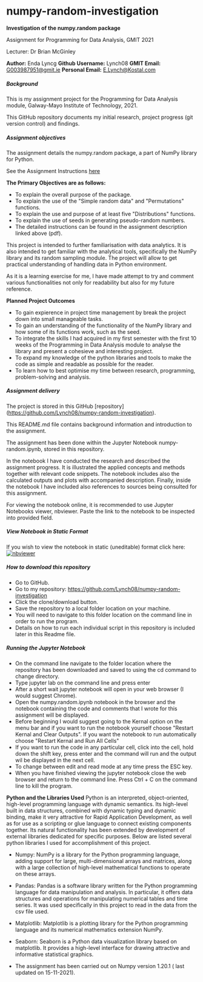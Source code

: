 # numpy-random-investigation
**Investigation of the numpy.random package**


Assignment for Programming for Data Analysis, GMIT 2021

Lecturer: Dr Brian McGinley

**Author:** Enda Lyncg
**Github Username:** Lynch08
**GMIT Email:** G003987951@gmit.ie
**Personal Email:** E.Lynch@Kostal.com
##### Background
This is my assignment project for the Programming for Data Analysis module, Galway-Mayo Institute of Technology, 2021.

This GitHub repository documents my initial research, project progress (git version control) and findings.


##### Assignment objectives
The assignment details the numpy.random package, a part of NumPy library for Python.

See the Assignment Instructions [here](./ProgDA_Assignment.pdf)

**The Primary Objectives are as follows:**

 - To explain the overall purpose of the package.
 - To explain the use of the "Simple random data" and "Permutations" functions.
 - To explain the use and purpose of at least five "Distributions" functions.
 - To explain the use of seeds in generating pseudo-random numbers.
 - The detailed instructions can be found in the assignment description linked above (pdf).

This project is intended to further familiarisation with data analytics. It is also intended to get familiar with the analytical tools, specifically the NumPy library and its random sampling module. The project will allow to get practical understanding of handling data in Python environment.

As it is a learning exercise for me, I have made attempt to try and comment various functionalities not only for readability but also for my future reference.

**Planned Project Outcomes**
 - To gain expierence in project time management by break the project down into small manageable tasks.  
 - To gain an understanding of the functionality of the NumPy library and how some of its functions work, such as the seed.
 - To integrate the skills I had acquired in my first semester with the first 10 weeks of the Programming in Data Analysis module to analyse the library and present a cohesieve and interesting project.  
 - To expand my knowledge of the python libraries and tools to make the code as simple and readable as possible for the reader.  
 - To learn how to best optimise my time between research, programming, problem-solving and analysis.


##### Assignment delivery
The project is stored in this GitHub [repository] (https://github.com/Lynch08/numpy-random-investigation).

This README.md file contains background information and introduction to the assignment.

The assignment has been done within the Jupyter Notebook numpy-random.ipynb, stored in this repository.

In the notebook I have conducted the research and described the assignment progress. It is illustrated the applied concepts and methods together with relevant code snippets. The notebook includes also the calculated outputs and plots with accompanied description. Finally, inside the notebook I have included also references to sources being consulted for this assignment.

For viewing the notebook online, it is recommended to use Jupyter Notebooks viewer, nbviewer. Paste the link to the notebook to be inspected into provided field.



##### View Notebook in Static Format

If you wish to view the notebook in static (uneditable) format click here:  
[![nbviewer](https://raw.githubusercontent.com/jupyter/design/master/logos/Badges/nbviewer_badge.svg)](https://nbviewer.org/github/Lynch08/numpy-random-investigation/blob/main/numpy-random.ipynb)

##### How to download this repository

- Go to GitHub.
- Go to my repository: https://github.com/Lynch08/numpy-random-investigation
- Click the clone/download button.
- Save the repository to a local folder location on your machine.
- You will need to navigate to this folder location on the command line in order to run the program.
- Details on how to run each individual script in this repository is included later in this Readme file.

##### Running the Jupyter Notebook

 - On the command line navigate to the folder location where the repository has been downloaded and saved to using the cd command to change directory.
 - Type jupyter lab on the command line and press enter
 - After a short wait jupyter notebook will open in your web browser (I would suggest Chrome).
 - Open the numpy.random.ipynb notebook in the browser and the notebook containing the code and comments that I wrote for this assignment will be displayed.
 - Before beginning I would suggest going to the Kernal option on the menu bar and if you want to run the notebook yourself choose "Restart Kernal and Clear Outputs". If you want the notebook to run automatically choose "Restart Kernal and Run All Cells"
 - If you want to run the code in any particular cell, click into the cell, hold down the shift key, press enter and the command will run and the output wil be displayed in the next cell.
 - To change between edit and read mode at any time press the ESC key.
 - When you have finished viewing the jupyter notebook close the web browser and return to the command line. Press Ctrl + C on the command line to kill the program.




**Python and the Libraries Used**
Python is an interpreted, object-oriented, high-level programming language with dynamic semantics. Its high-level built in data structures, combined with dynamic typing and dynamic binding, make it very attractive for Rapid Application Development, as well as for use as a scripting or glue language to connect existing components together. Its natural functionality has been extended by development of external libraries dedicated for specific purposes. Below are listed several python libraries I used for accomplishment of this project.

- Numpy: NumPy is a library for the Python programming language, adding support for large, multi-dimensional arrays and matrices, along with a large collection of high-level mathematical functions to operate on these arrays.

 - Pandas: Pandas is a software library written for the Python programming language for data manipulation and analysis. In particular, it offers data structures and operations for manipulating numerical tables and time series. It was used specifically in this project to read in the data from the csv file used.

 - Matplotlib: Matplotlib is a plotting library for the Python programming language and its numerical mathematics extension NumPy.

 - Seaborn: Seaborn is a Python data visualization library based on matplotlib. It provides a high-level interface for drawing attractive and informative statistical graphics.

 - The assignment has been carried out on Numpy version 1.20.1 ( last updated on 15-11-2021).
